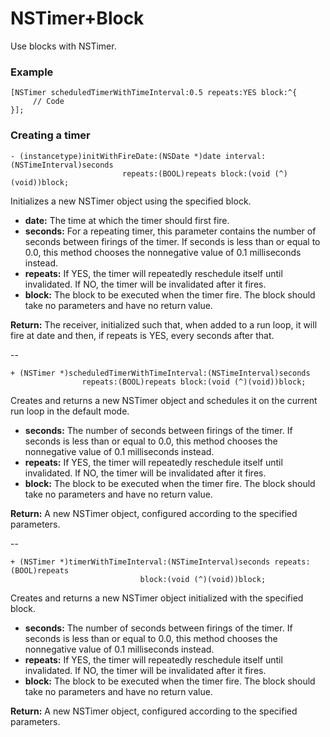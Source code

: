 NSTimer+Block
=============
Use blocks with NSTimer.

### Example

```
[NSTimer scheduledTimerWithTimeInterval:0.5 repeats:YES block:^{
     // Code
}];
```


### Creating a timer

```
- (instancetype)initWithFireDate:(NSDate *)date interval:(NSTimeInterval)seconds 
                         repeats:(BOOL)repeats block:(void (^)(void))block;
```
Initializes a new NSTimer object using the specified block.

* **date:** The time at which the timer should first fire. 
* **seconds:** For a repeating timer, this parameter contains the number of seconds between firings of the timer. If seconds is less than or equal to 0.0, this method chooses the nonnegative value of 0.1 milliseconds instead.
* **repeats:** If YES, the timer will repeatedly reschedule itself until invalidated. If NO, the timer will be invalidated after it fires. 
* **block:** The block to be executed when the timer fire. The block should take no parameters and have no return value.

**Return:** The receiver, initialized such that, when added to a run loop, it will fire at date and then, if repeats is YES, every seconds after that.

--
```
+ (NSTimer *)scheduledTimerWithTimeInterval:(NSTimeInterval)seconds 
                repeats:(BOOL)repeats block:(void (^)(void))block;
```
Creates and returns a new NSTimer object and schedules it on the current run loop in the default mode.
 
* **seconds:** The number of seconds between firings of the timer. If seconds is less than or equal to 0.0, this method chooses the nonnegative value of 0.1 milliseconds instead.
* **repeats:** If YES, the timer will repeatedly reschedule itself until invalidated. If NO, the timer will be invalidated after it fires.
* **block:** The block to be executed when the timer fire. The block should take no parameters and have no return value.

**Return:** A new NSTimer object, configured according to the specified parameters.

--
```
+ (NSTimer *)timerWithTimeInterval:(NSTimeInterval)seconds repeats:(BOOL)repeats 
                             block:(void (^)(void))block;
```

Creates and returns a new NSTimer object initialized with the specified block.

* **seconds:** The number of seconds between firings of the timer. If seconds is less than or equal to 0.0, this method chooses the nonnegative value of 0.1 milliseconds instead.
* **repeats:** If YES, the timer will repeatedly reschedule itself until invalidated. If NO, the timer will be invalidated after it fires.
* **block:** The block to be executed when the timer fire. The block should take no parameters and have no return value.

**Return:** A new NSTimer object, configured according to the specified parameters.
